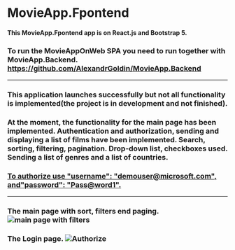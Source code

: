 # MovieApp.Fpontend  
####  This MovieApp.Fpontend app is on React.js and Bootstrap 5.
### To run the MovieAppOnWeb SPA you need to run together with MovieApp.Backend. https://github.com/AlexandrGoldin/MovieApp.Backend
_______
### This application launches successfully but not all functionality is implemented(the project is in development and not finished).
### At the moment, the functionality for the main page has been implemented. Authentication and authorization, sending and displaying a list of films have been implemented. Search, sorting, filtering, pagination. Drop-down list, checkboxes used. Sending a list of genres and a list of countries. 
### <ins>To authorize use "username": "demouser@microsoft.com", and"password": "Pass@word1".<ins>
____________
### The main page with sort, filters end paging. ![main page with filters](https://github.com/user-attachments/assets/b3e01035-0059-464e-ba90-bca93b3036ab)
### The Login page. ![Authorize](https://github.com/user-attachments/assets/d9110282-479f-4a9a-b5e1-b8767294d285)
